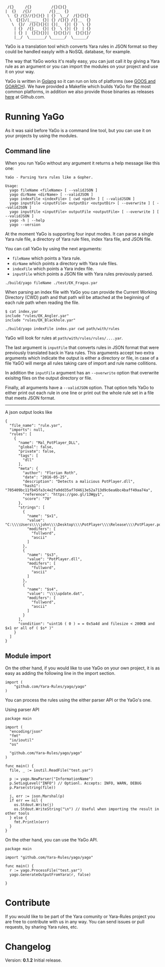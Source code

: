 ```
 /{}     /{}         /{}{}{}
|  {}   /{}/        /{}__  {}
 \  {} /{}//{}{}{} | {}  \__/  /{}{}{}
  \  {}{}/|____  {}| {} /{}{} /{}__  {}
   \  {}/  /{}{}{}{| {}|_  {}| {}  \ {}
    | {}  /{}__  {}| {}  \ {}| {}  | {}
    | {} |  {}{}{}}|  {}{}{}/|  {}{}{}/
    |__/  \_______/ \______/  \______/

```


YaGo is a translation tool which converts Yara rules in JSON format so they could be handled easyly with a NoSQL database, for example.

The way that YaGo works it's really easy, you can just call it by giving a Yara rule as an argument or you can import the modules on your project and use it on your way.

YaGo is written in [Golang](https://golang.org/) so it can run on lots of platforms (see [GOOS and GOARCH](https://golang.org/doc/install/source#environment)). We have provided a Makefile which builds YaGo for the most common platforms, in addition we also provide those binaries as releases [here](https://github.com/Yara-Rules/yago/releases) at Github.com.

# Running YaGo
As it was said before YaGo is a command line tool, but you can use it on your projects by using the modules.

## Command line
When you run YaGo without any argument it returns a help message like this one:

```
YaGo - Parsing Yara rules like a Gopher.

Usage:
  yago fileName <fileName> [ --validJSON ]
  yago dirName <dirName> [ --validJSON ]
  yago indexFile <indexFile> [ cwd <path> ] [ --validJSON ]
  yago inputFile <inputFile> outputDir <outputDir> [ --overwrite ] [ --validJSON ]
  yago inputFile <inputFile> outputFile <outputFile> [ --overwrite ] [ --validJSON ]
  yago -h | --help
  yago --version
```

At the moment YaGo is supporting four input modes. It can parse a single Yara rule file, a directory of Yara rule files, index Yara file, and JSON file.

You can call YaGo by using the next arguments:
* `fileName` which points a Yara rule.
* `dirName` which points a directory with Yara rule files.
* `indexFile` which points a Yara index file.
* `inputFile` which points a JSON file with Yara rules previously parsed.

```
./build/yago fileName ./test/EK_Fragus.yar
```

When parsing an index file with YaGo you can provide the Current Working Directory (CWD) path and that path will be attached at the beginning of each rule path when reading the file.


```
$ cat index.yar
include "rules/EK_Angler.yar"
include "rules/EK_Blackhole.yar"
```

```
./build/yago indexFile index.yar cwd path/with/rules
```

YaGo will look for rules at `path/with/rules/rules/....yar`.

The last argument is `inputFile` that converts rules in JSON format that were previously translated back in Yara rules. This arguments accept two extra arguments which indicate the output is either a directory or file, in case of a file YaGO will merge all rules taking care of import and rule name collitions.

In addition the `inputFile` argument has an `--overwrite` option that overwrite exisitng files on the output directory or file.

Finally, all arguments have a `--validJSON` option. That option tells YaGo to either print out each rule in one line or print out the whole rule set in a file that meets JSON format.

---

A json output looks like

```
{
  "file_name": "rule.yar",
  "imports": null,
  "rules": [
    {
      "name": "Mal_PotPlayer_DLL",
      "global": false,
      "private": false,
      "tags": [
        "dll"
      ],
      "meta": {
        "author": "Florian Roth",
        "date": "2016-05-25",
        "description": "Detects a malicious PotPlayer.dll",
        "hash1": "705409bc11fb45fa3c4e2fa9dd35af7d4613e52a713d9c6ea6bc4baff49aa74a",
        "reference": "https://goo.gl/13Wgy1",
        "score": "70"
      },
      "strings": [
        {
          "name": "$x1",
          "value": "C:\\\\Users\\\\john\\\\Desktop\\\\PotPlayer\\\\Release\\\\PotPlayer.pdb",
          "modifers": [
            "fullword",
            "ascii"
          ]
        },
        {
          "name": "$s3",
          "value": "PotPlayer.dll",
          "modifers": [
            "fullword",
            "ascii"
          ]
        },
        {
          "name": "$s4",
          "value": "\\\\update.dat",
          "modifers": [
            "fullword",
            "ascii"
          ]
        }
      ],
      "condition": "uint16 ( 0 ) = = 0x5a4d and filesize < 200KB and $x1 or all of ( $s* )"
    }
  ]
}
```

## Module import
On the other hand, if you would like to use YaGo on your own project, it is as easy as adding the following line in the import section.

```
import (
    "github.com/Yara-Rules/yago/yago"
)
```

You can process the rules using the either parser API or the YaGo's one.

Using parser API

```
package main

import (
  "encoding/json"
  "fmt"
  "io/ioutil"
  "os"

  "github.com/Yara-Rules/yago/yago"
)

func main() {
  file, _ := ioutil.ReadFile("test.yar")

  p := yago.NewParser("InformationName")
  p.SetLogLevel("INFO") // Optionl. Accepts: INFO, WARN, DEBUG
  p.Parse(string(file))

  j, err := json.Marshal(p)
  if err == nil {
    os.Stdout.Write(j)
    os.Stdout.WriteString("\n") // Useful when importing the result in other tools
  } else {
    fmt.Println(err)
  }
}

```

On the other hand, you can use the YaGo API.

```
package main

import "github.com/Yara-Rules/yago/yago"

func main() {
  r := yago.ProcessFile("test.yar")
  yago.GenerateOutputFromYara(r, false)

}

```

# Contribute
If you would like to be part of the Yara comunity or Yara-Rules project you are free to contribute with us in any way. You can send issues or pull requests, by sharing Yara rules, etc.

# Changelog
Version: **0.1.2**
Initial release.


